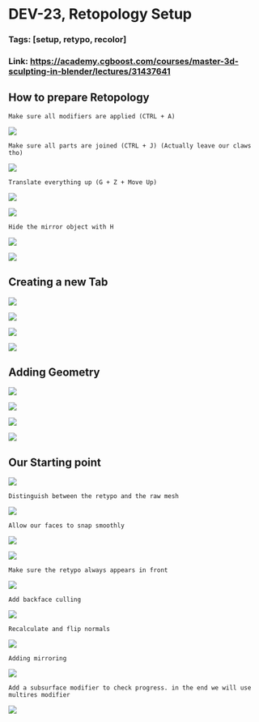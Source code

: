 # DEV-23, Retopology Setup
### Tags: [setup, retypo, recolor]
### Link: <https://academy.cgboost.com/courses/master-3d-sculpting-in-blender/lectures/31437641>

## How to prepare Retopology

    Make sure all modifiers are applied (CTRL + A)

![](../images/DEV-23/DEV-23-A1.png)

    Make sure all parts are joined (CTRL + J) (Actually leave our claws tho)

![](../images/DEV-23/DEV-23-A2.png)

    Translate everything up (G + Z + Move Up)

![](../images/DEV-23/DEV-23-A3.png)

![](../images/DEV-23/DEV-23-A4.png)

    Hide the mirror object with H

![](../images/DEV-23/DEV-23-A5.png)

![](../images/DEV-23/DEV-23-A6.png)

## Creating a new Tab

![](../images/DEV-23/DEV-23-B1.png)

![](../images/DEV-23/DEV-23-B2.png)

![](../images/DEV-23/DEV-23-B3.png)

![](../images/DEV-23/DEV-23-B4.png)

## Adding Geometry

![](../images/DEV-23/DEV-23-C1.png)

![](../images/DEV-23/DEV-23-C2.png)

![](../images/DEV-23/DEV-23-C3.png)

![](../images/DEV-23/DEV-23-C4.png)

## Our Starting point

![](../images/DEV-23/DEV-23-D1.png)

    Distinguish between the retypo and the raw mesh

![](../images/DEV-23/DEV-23-D2.png)

    Allow our faces to snap smoothly

![](../images/DEV-23/DEV-23-D3.png)

![](../images/DEV-23/DEV-23-D4.png)

    Make sure the retypo always appears in front

![](../images/DEV-23/DEV-23-D5.png)

    Add backface culling

![](../images/DEV-23/DEV-23-D6.png)

    Recalculate and flip normals

![](../images/DEV-23/DEV-23-D7.png)

    Adding mirroring

![](../images/DEV-23/DEV-23-D8.png)

    Add a subsurface modifier to check progress. in the end we will use multires modifier

![](../images/DEV-23/DEV-23-D9.png)